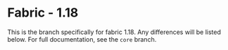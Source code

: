 # Fabric - 1.18

This is the branch specifically for fabric 1.18.
Any differences will be listed below. For full documentation, see the `core` branch.
